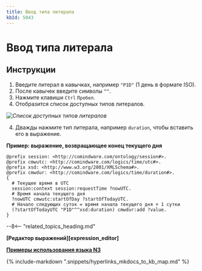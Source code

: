 ```yaml
---
title: Ввод типа литерала
kbId: 5043
---
```


# Ввод типа литерала

## Инструкции

1. Введите литерал в кавычках, например `"P1D"` (1 день в формате ISO).
2. После кавычек введите символы `^^`.
3. Нажмите клавиши `Ctrl` `Пробел`.
4. Отобразится список доступных типов литералов.

_![Список доступных типов литералов](https://kb.comindware.ru/assets/n3_editor_literal_autocomplete.png)_

4. Дважды нажмите тип литерала, например `duration`, чтобы вставить его в выражение.

**Пример: выражение, возвращающее конец текущего дня**

```
@prefix session: <http://comindware.com/ontology/session#>.
@prefix cmwutc: <http://comindware.com/logics/time/utc#>.
@prefix xsd: <http://www.w3.org/2001/XMLSchema#>.
@prefix cmwdur: <http://comindware.com/logics/time/duration#>.
{
  # Текущее время в UTC
  session:context session:requestTime ?nowUTC.
  # Время начала текущего дня
  ?nowUTC cmwutc:startOfDay ?startOfTodayUTC.
  # Начало следующих суток = время начала текущего дня + 1 сутки
  (?startOfTodayUTC "P1D"^^xsd:duration) cmwdur:add ?value.
}
```

--8<-- "related_topics_heading.md"

**[Редактор выражений][expression_editor]**

**[Примеры использования языка N3](https://kb.comindware.ru/category\.php\?id=877)**

{% include-markdown ".snippets/hyperlinks_mkdocs_to_kb_map.md" %}
